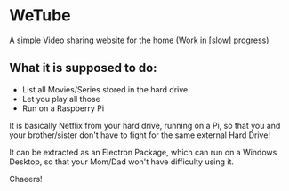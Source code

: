 # WeTube
A simple Video sharing website for the home (Work in [slow] progress)

## What it is supposed to do:
 - List all Movies/Series stored in the hard drive
 - Let you play all those
 - Run on a Raspberry Pi

It is basically Netflix from your hard drive, running on a Pi, so that
you and your brother/sister don't have to fight for the same external Hard Drive!

It can be extracted as an Electron Package, which can run on a Windows Desktop,
so that your Mom/Dad won't have difficulty using it.

Chaeers!
